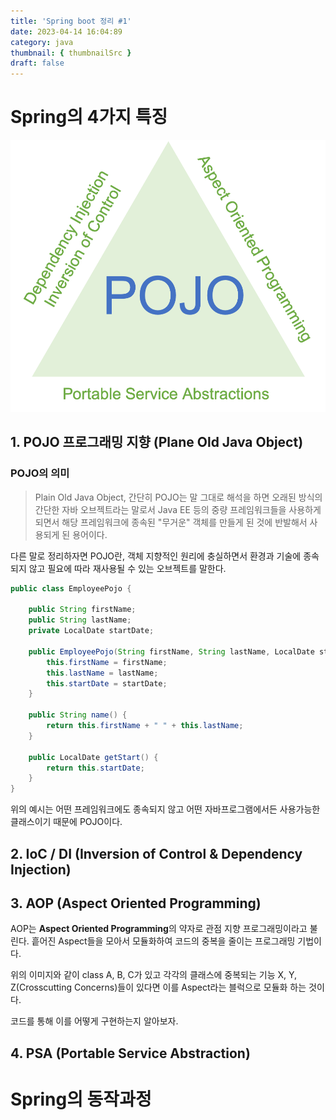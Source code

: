 ```yaml
---
title: 'Spring boot 정리 #1'
date: 2023-04-14 16:04:89
category: java
thumbnail: { thumbnailSrc }
draft: false
---
```


# Spring의 4가지 특징

![](./images/spring.webp)

## 1. POJO 프로그래밍 지향 (Plane Old Java Object)

### POJO의 의미

> Plain Old Java Object, 간단히 POJO는 말 그대로 해석을 하면 오래된 방식의 간단한 자바 오브젝트라는 말로서 Java EE 등의 중량 프레임워크들을 사용하게 되면서 해당 프레임워크에 종속된 "무거운" 객체를 만들게 된 것에 반발해서 사용되게 된 용어이다.

다른 말로 정리하자면 POJO란, 객체 지향적인 원리에 충실하면서 환경과 기술에 종속되지 않고 필요에 따라 재사용될 수 있는 오브젝트를 말한다.

```java
public class EmployeePojo {

    public String firstName;
    public String lastName;
    private LocalDate startDate;

    public EmployeePojo(String firstName, String lastName, LocalDate startDate) {
        this.firstName = firstName;
        this.lastName = lastName;
        this.startDate = startDate;
    }

    public String name() {
        return this.firstName + " " + this.lastName;
    }

    public LocalDate getStart() {
        return this.startDate;
    }
}
```

위의 예시는 어떤 프레임워크에도 종속되지 않고 어떤 자바프로그램에서든 사용가능한 클래스이기 때문에 POJO이다.

## 2. IoC / DI (Inversion of Control & Dependency Injection)

## 3. AOP (Aspect Oriented Programming)

AOP는 **Aspect Oriented Programming**의 약자로 관점 지향 프로그래밍이라고 불린다. 흩어진 Aspect들을 모아서 모듈화하여 코드의 중복을 줄이는 프로그래밍 기법이다.

위의 이미지와 같이 class A, B, C가 있고 각각의 클래스에 중복되는 기능 X, Y, Z(Crosscutting Concerns)들이 있다면 이를 Aspect라는 블럭으로 모듈화 하는 것이다.

코드를 통해 이를 어떻게 구현하는지 알아보자.

## 4. PSA (Portable Service Abstraction)

# Spring의 동작과정
